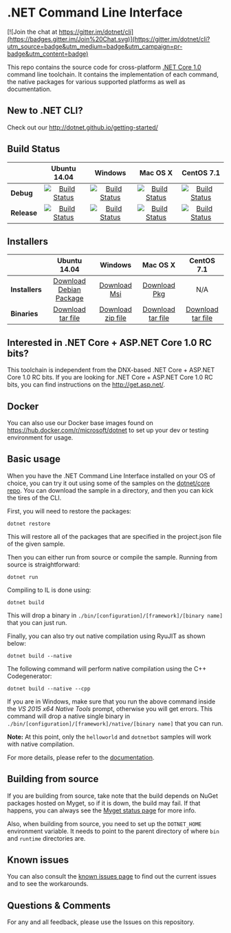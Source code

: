 # .NET Command Line Interface

[![Join the chat at https://gitter.im/dotnet/cli](https://badges.gitter.im/Join%20Chat.svg)](https://gitter.im/dotnet/cli?utm_source=badge&utm_medium=badge&utm_campaign=pr-badge&utm_content=badge)

This repo contains the source code for cross-platform [.NET Core 1.0](http://github.com/dotnet/core) command line toolchain. It contains the implementation of each command, the native packages for various supported platforms as well as documentation. 

New to .NET CLI?
------------
Check out our http://dotnet.github.io/getting-started/

Build Status
------------

|         |Ubuntu 14.04 |Windows |Mac OS X |CentOS 7.1 |
|---------|:------:|:------:|:------:|:------:|
|**Debug**|[![Build Status](http://dotnet-ci.cloudapp.net/buildStatus/icon?job=dotnet_cli/debug_ubuntu)](http://dotnet-ci.cloudapp.net/job/dotnet_cli/job/debug_ubuntu/)|[![Build Status](http://dotnet-ci.cloudapp.net/buildStatus/icon?job=dotnet_cli/debug_windows_nt)](http://dotnet-ci.cloudapp.net/job/dotnet_cli/job/debug_windows_nt/)|[![Build Status](http://dotnet-ci.cloudapp.net/buildStatus/icon?job=dotnet_cli/debug_osx)](http://dotnet-ci.cloudapp.net/job/dotnet_cli/job/debug_osx/) |[![Build Status](http://dotnet-ci.cloudapp.net/buildStatus/icon?job=dotnet_cli/debug_centos7.1)](http://dotnet-ci.cloudapp.net/job/dotnet_cli/job/debug_centos7.1/) |
|**Release**|[![Build Status](http://dotnet-ci.cloudapp.net/buildStatus/icon?job=dotnet_cli/release_ubuntu)](http://dotnet-ci.cloudapp.net/job/dotnet_cli/job/release_ubuntu/)|[![Build Status](http://dotnet-ci.cloudapp.net/buildStatus/icon?job=dotnet_cli/release_windows_nt)](http://dotnet-ci.cloudapp.net/job/dotnet_cli/job/release_windows_nt/)|[![Build Status](http://dotnet-ci.cloudapp.net/buildStatus/icon?job=dotnet_cli/release_osx)](http://dotnet-ci.cloudapp.net/job/dotnet_cli/job/release_osx/) |[![Build Status](http://dotnet-ci.cloudapp.net/buildStatus/icon?job=dotnet_cli/release_centos7.1)](http://dotnet-ci.cloudapp.net/job/dotnet_cli/job/release_centos7.1/) |

Installers
----------

|         |Ubuntu 14.04 |Windows |Mac OS X |CentOS 7.1 |
|---------|:------:|:------:|:------:|:------:|
|**Installers**|[Download Debian Package](https://dotnetcli.blob.core.windows.net/dotnet/dev/Installers/Latest/dotnet-ubuntu-x64.latest.deb)|[Download Msi](https://dotnetcli.blob.core.windows.net/dotnet/dev/Installers/Latest/dotnet-win-x64.latest.msi)|[Download Pkg](https://dotnetcli.blob.core.windows.net/dotnet/dev/Installers/Latest/dotnet-osx-x64.latest.pkg) |N/A |
|**Binaries**|[Download tar file](https://dotnetcli.blob.core.windows.net/dotnet/dev/Binaries/Latest/dotnet-ubuntu-x64.latest.tar.gz)|[Download zip file](https://dotnetcli.blob.core.windows.net/dotnet/dev/Binaries/Latest/dotnet-win-x64.latest.zip)|[Download tar file](https://dotnetcli.blob.core.windows.net/dotnet/dev/Binaries/Latest/dotnet-osx-x64.latest.tar.gz) |[Download tar file](https://dotnetcli.blob.core.windows.net/dotnet/dev/Binaries/Latest/dotnet-centos-x64.latest.tar.gz) |

Interested in .NET Core + ASP.NET Core 1.0 RC bits?
----------------------------------------

This toolchain is independent from the DNX-based .NET Core + ASP.NET Core 1.0 RC bits. If you are looking for .NET Core + ASP.NET Core 1.0 RC bits, you can find instructions on the http://get.asp.net/.  

Docker
------

You can also use our Docker base images found on https://hub.docker.com/r/microsoft/dotnet to set up your dev or testing environment for usage.  

Basic usage
-----------

When you have the .NET Command Line Interface installed on your OS of choice, you can try it out using some of the samples on the [dotnet/core repo](https://github.com/dotnet/core/tree/master/samples). You can download the sample in a directory, and then you can kick the tires of the CLI.


First, you will need to restore the packages:
	
	dotnet restore
	
This will restore all of the packages that are specified in the project.json file of the given sample.

Then you can either run from source or compile the sample. Running from source is straightforward:
	
	dotnet run
	
Compiling to IL is done using:
	
	dotnet build
This will drop a binary in `./bin/[configuration]/[framework]/[binary name]` that you can just run.

Finally, you can also try out native compilation using RyuJIT as shown below:  

	dotnet build --native

The following command will perform native compilation using the C++ Codegenerator:

    dotnet build --native --cpp

If you are in Windows, make sure that you run the above command inside the *VS 2015 x64 Native Tools* prompt, otherwise you will get errors. This command will drop a native single binary in `./bin/[configuration]/[framework]/native/[binary name]` that you can run.

**Note:** At this point, only the `helloworld` and `dotnetbot` samples will work with native compilation.

For more details, please refer to the [documentation](https://github.com/dotnet/corert/tree/master/Documentation).

Building from source
--------------------

If you are building from source, take note that the build depends on NuGet packages hosted on Myget, so if it is down, the build may fail. If that happens, you can always see the [Myget status page](http://status.myget.org/) for more info.  

Also, when building from source, you need to set up the `DOTNET_HOME` environment variable. It needs to point to the parent directory of where `bin` and `runtime` directories are. 

Known issues
------------

You can also consult the [known issues page](Documentation/known-issues.md) to find out the current issues and 
to see the workarounds.  

Questions & Comments
--------------------

For any and all feedback, please use the Issues on this repository. 
